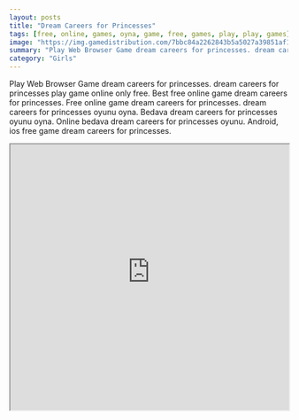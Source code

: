 ```yaml
---
layout: posts
title: "Dream Careers for Princesses"
tags: [free, online, games, oyna, game, free, games, play, play, games]
image: "https://img.gamedistribution.com/7bbc84a2262843b5a5027a39851af1b1.jpg"
summary: "Play Web Browser Game dream careers for princesses. dream careers for princesses play game online only free. Best free online game dream careers for princesses. Free online game dream careers for princesses. dream careers for princesses oyunu oyna. Bedava dream careers for princesses oyunu oyna. Online bedava dream careers for princesses oyunu. Android, ios free game dream careers for princesses."
category: "Girls"
---
```


Play Web Browser Game dream careers for princesses. dream careers for princesses play game online only free. Best free online game dream careers for princesses. Free online game dream careers for princesses. dream careers for princesses oyunu oyna. Bedava dream careers for princesses oyunu oyna. Online bedava dream careers for princesses oyunu. Android, ios free game dream careers for princesses.

<iframe width="100%" height="480px;" src="https://html5.gamedistribution.com/7bbc84a2262843b5a5027a39851af1b1/"></iframe>